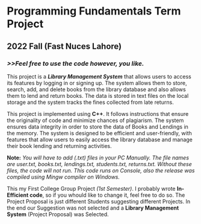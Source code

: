 # Programming Fundamentals Term Project
## 2022 Fall (Fast Nuces Lahore)
### *>>Feel free to use the code however, you like.*

This project is a _**Library Management System**_ that allows users to access its features by logging in or signing up.
The system allows them to store, search, add, and delete books from the library database and also allows them to lend and return books.
The data is stored in text files on the local storage and the system tracks the fines collected from late returns.

This project is implemented using **C++**. 
It follows instructions that ensure the originality of code and minimize chances of plagiarism. 
The system ensures data integrity in order to store the data of Books and Lendings in the memory. 
The system is designed to be efficient and user-friendly, with features that allow users to easily access the library database and manage their book lending and returning activities.

**Note:** *You will have to add (.txt) files in your PC Manually. The file names are user.txt, books.txt, lendings.txt, students.txt, returns.txt. Without these files, the code will not run. This code runs on Console, also the release was compiled using Mingw compiler on Windows.*

This my First College Group Project *(1st Semester)*. 
I probably wrote **In-Efficient code**, so if you whould like to change it, feel free to do so.
The Project Proposal is just different Students suggesting different Projects. 
In the end our Suggestion was not selected and a **Library Management System** (Project Proposal) was Selected.

